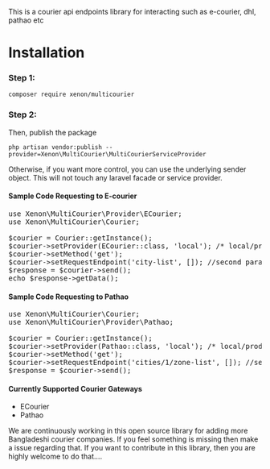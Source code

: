 This is a courier api endpoints library for interacting such as e-courier, dhl, pathao etc


# Installation

### Step 1:

```
composer require xenon/multicourier
```

### Step 2:

Then, publish the package

```
php artisan vendor:publish --provider=Xenon\MultiCourier\MultiCourierServiceProvider
```


Otherwise, if you want more control, you can use the underlying sender object. This will not touch any laravel facade or
service provider.

#### Sample Code Requesting to E-courier

<pre>
use Xenon\MultiCourier\Provider\ECourier;
use Xenon\MultiCourier\Courier;

$courier = Courier::getInstance();
$courier->setProvider(ECourier::class, 'local'); /* local/production */
$courier->setMethod('get');
$courier->setRequestEndpoint('city-list', []); //second param should be array. its optional. you should form params here
$response = $courier->send();
echo $response->getData();
</pre>


#### Sample Code Requesting to Pathao

<pre>
use Xenon\MultiCourier\Courier;
use Xenon\MultiCourier\Provider\Pathao;

$courier = Courier::getInstance();
$courier->setProvider(Pathao::class, 'local'); /* local/production */
$courier->setMethod('get');
$courier->setRequestEndpoint('cities/1/zone-list', []); //second param should be array. its optional. you should form params here
$response = $courier->send();
</pre>




#### Currently Supported Courier Gateways

* ECourier
* Pathao


We are continuously working in this open source library for adding more Bangladeshi courier companies. If you feel something
is missing then make a issue regarding that. If you want to contribute in this library, then you are highly welcome to
do that....
